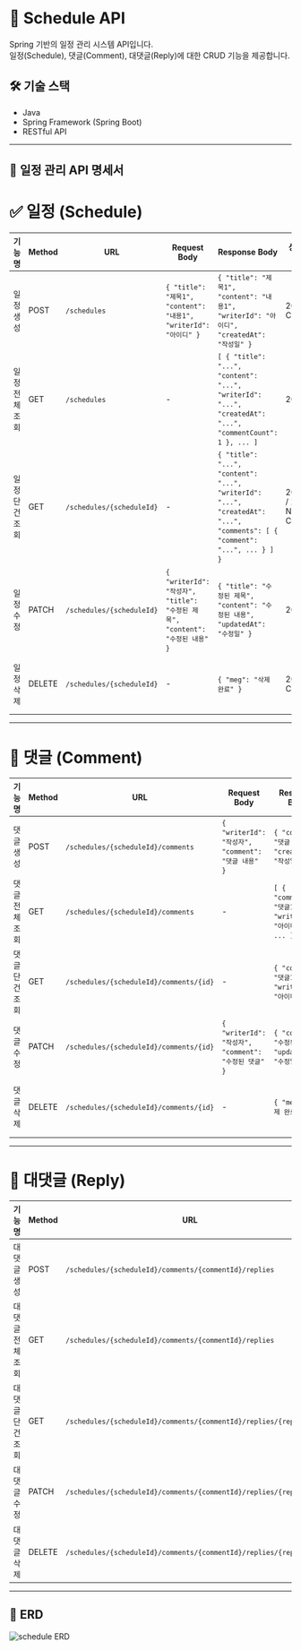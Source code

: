 # 📅 Schedule API

Spring 기반의 일정 관리 시스템 API입니다.  
일정(Schedule), 댓글(Comment), 대댓글(Reply)에 대한 CRUD 기능을 제공합니다.

## 🛠️ 기술 스택

- Java
- Spring Framework (Spring Boot)
- RESTful API

---

## 📅 일정 관리 API 명세서

# ✅ 일정 (Schedule)

| 기능명       | Method | URL                       | Request Body                                                                 | Response Body                                                                                                             | 상태 코드         | 예외 처리                                                                 |
|--------------|--------|---------------------------|-------------------------------------------------------------------------------|---------------------------------------------------------------------------------------------------------------------------|-------------------|----------------------------------------------------------------------------|
| 일정 생성     | POST   | `/schedules`              | `{ "title": "제목1", "content": "내용1", "writerId": "아이디" }`              | `{ "title": "제목1", "content": "내용1", "writerId": "아이디", "createdAt": "작성일" }`                                    | 201 Created       | 400 Bad Request `{ "msg": "필수 항목이 누락되었습니다." }`                 |
| 일정 전체 조회 | GET    | `/schedules`              | -                                                                             | `[ { "title": "...", "content": "...", "writerId": "...", "createdAt": "...", "commentCount": 1 }, ... ]`               | 200 OK            | -                                                                          |
| 일정 단건 조회 | GET    | `/schedules/{scheduleId}` | -                                                                             | `{ "title": "...", "content": "...", "writerId": "...", "createdAt": "...", "comments": [ { "comment": "...", ... } ] }` | 200 OK / 204 No Content | -                                                                      |
| 일정 수정     | PATCH  | `/schedules/{scheduleId}` | `{ "writerId": "작성자", "title": "수정된 제목", "content": "수정된 내용" }`   | `{ "title": "수정된 제목", "content": "수정된 내용", "updatedAt": "수정일" }`                                             | 200 OK            | 403 Forbidden `{ "msg": "수정 권한이 없습니다." }`                         |
| 일정 삭제     | DELETE | `/schedules/{scheduleId}` | -                                                                             | `{ "meg": "삭제 완료" }`                                                                                                  | 204 No Content    | 403 Forbidden `{ "msg": "삭제 권한이 없습니다." }`                         |

---

# 💬 댓글 (Comment)

| 기능명       | Method | URL                                      | Request Body                                             | Response Body                                                   | 상태 코드         | 예외 처리                                                                 |
|--------------|--------|------------------------------------------|-----------------------------------------------------------|------------------------------------------------------------------|-------------------|----------------------------------------------------------------------------|
| 댓글 생성     | POST   | `/schedules/{scheduleId}/comments`       | `{ "writerId": "작성자", "comment": "댓글 내용" }`         | `{ "comment": "댓글 내용", "createdAt": "작성일" }`             | 201 Created       | 400 Bad Request `{ "msg": "필수 항목이 누락되었습니다." }`                 |
| 댓글 전체 조회 | GET    | `/schedules/{scheduleId}/comments`       | -                                                         | `[ { "comment": "댓글1", "writerId": "아이디" }, ... ]`          | 200 OK            | -                                                                          |
| 댓글 단건 조회 | GET    | `/schedules/{scheduleId}/comments/{id}`  | -                                                         | `{ "comment": "댓글1", "writerId": "아이디" }`                  | 200 OK / 204 No Content | -                                                                    |
| 댓글 수정     | PATCH  | `/schedules/{scheduleId}/comments/{id}`  | `{ "writerId": "작성자", "comment": "수정된 댓글" }`       | `{ "comment": "수정된 댓글", "updatedAt": "수정일" }`           | 200 OK            | 403 Forbidden `{ "msg": "수정 권한이 없습니다." }`                         |
| 댓글 삭제     | DELETE | `/schedules/{scheduleId}/comments/{id}`  | -                                                         | `{ "meg": "삭제 완료" }`                                        | 204 No Content    | 403 Forbidden `{ "msg": "삭제 권한이 없습니다." }`                         |

---

# 🔁 대댓글 (Reply)

| 기능명       | Method | URL                                                                 | Request Body                                                | Response Body                                                                                      | 상태 코드         | 예외 처리                                                                 |
|--------------|--------|----------------------------------------------------------------------|--------------------------------------------------------------|-------------------------------------------------------------------------------------------------------|-------------------|----------------------------------------------------------------------------|
| 대댓글 생성   | POST   | `/schedules/{scheduleId}/comments/{commentId}/replies`                | `{ "writerId": "작성자", "reply": "대댓글 내용" }`           | `{ "reply": "대댓글 내용", "createdAt": "작성일" }`                                                  | 201 Created       | 400 Bad Request `{ "msg": "필수 항목이 누락되었습니다." }`                 |
| 대댓글 전체 조회 | GET    | `/schedules/{scheduleId}/comments/{commentId}/replies`              | -                                                            | `[ { "comment": "...", "commentWriterId": "...", "reply": "...", "replyWriterId": "..." }, ... ]`   | 200 OK            | -                                                                          |
| 대댓글 단건 조회 | GET    | `/schedules/{scheduleId}/comments/{commentId}/replies/{replyId}`    | -                                                            | `{ "comment": "...", "commentWriterId": "...", "reply": "...", "replyWriterId": "..." }`            | 200 OK / 204 No Content | -                                                                    |
| 대댓글 수정   | PATCH  | `/schedules/{scheduleId}/comments/{commentId}/replies/{replyId}`    | `{ "writerId": "작성자", "reply": "수정된 대댓글" }`         | `{ "reply": "수정된 대댓글", "updatedAt": "수정일" }`                                               | 200 OK            | 403 Forbidden `{ "msg": "수정 권한이 없습니다." }`                         |
| 대댓글 삭제   | DELETE | `/schedules/{scheduleId}/comments/{commentId}/replies/{replyId}`    | -                                                            | `{ "meg": "삭제 완료" }`                                                                             | 204 No Content    | 403 Forbidden `{ "msg": "삭제 권한이 없습니다." }`                         |


---

## 📌 ERD
![schedule ERD](scheduleERD수정.png)
